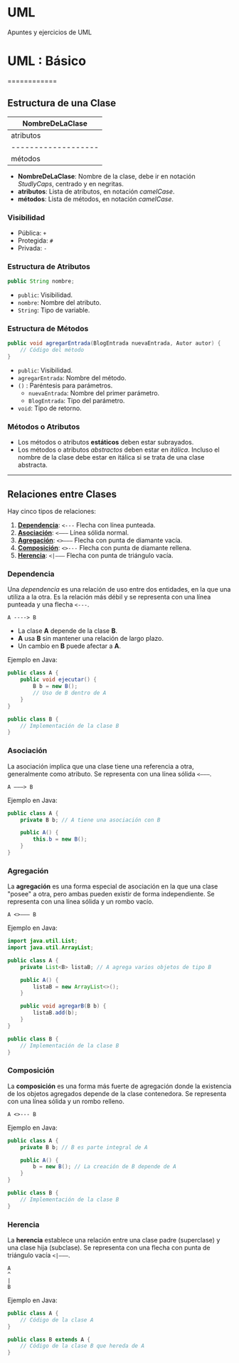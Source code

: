# UML
Apuntes y ejercicios de UML

# UML : Básico
============

## Estructura de una Clase ##

 | **NombreDeLaClase** |
 | ------------------- |
 | atributos           |
 | ------------------- |
 | métodos             |

- **NombreDeLaClase**: Nombre de la clase, debe ir en notación *StudlyCaps*, centrado y en negritas.
- **atributos**: Lista de atributos, en notación *camelCase*.
- **métodos**: Lista de métodos, en notación *camelCase*.

### Visibilidad ###

- Pública: `+`
- Protegida: `#`
- Privada: `-`

### Estructura de Atributos ###

```java
public String nombre;
```

- `public`: Visibilidad.
- `nombre`: Nombre del atributo.
- `String`: Tipo de variable.

### Estructura de Métodos ###

```java
public void agregarEntrada(BlogEntrada nuevaEntrada, Autor autor) {
    // Código del método
}
```

- `public`: Visibilidad.
- `agregarEntrada`: Nombre del método.
- `()` : Paréntesis para parámetros.
  - `nuevaEntrada`: Nombre del primer parámetro.
  - `BlogEntrada`: Tipo del parámetro.
- `void`: Tipo de retorno.

### Métodos o Atributos ###

- Los métodos o atributos **estáticos** deben estar subrayados.
- Los métodos o atributos *abstractos* deben estar en _itálica_. Incluso el nombre de la clase debe estar en itálica si se trata de una clase abstracta.

---

## Relaciones entre Clases ##

Hay cinco tipos de relaciones:

1. [**Dependencia**](#dependencia): `<---` Flecha con línea punteada.
2. [**Asociación**](#asociación): `<———` Línea sólida normal.
3. [**Agregación**](#agregación): `<>———` Flecha con punta de diamante vacía.
4. [**Composición**](#composición): `<>---` Flecha con punta de diamante rellena.
5. [**Herencia**](#herencia): `<|———` Flecha con punta de triángulo vacía.

### Dependencia

Una _dependencia_ es una relación de uso entre dos entidades, en la que una utiliza a la otra. Es la relación más débil y se representa con una línea punteada y una flecha `<---`.

    A ----> B

- La clase **A** depende de la clase **B**.
- **A** usa **B** sin mantener una relación de largo plazo.
- Un cambio en **B** puede afectar a **A**.

Ejemplo en Java:

```java
public class A {
    public void ejecutar() {
        B b = new B();
        // Uso de B dentro de A
    }
}

public class B {
    // Implementación de la clase B
}
```

### Asociación

La asociación implica que una clase tiene una referencia a otra, generalmente como atributo. Se representa con una línea sólida `<———`.

    A ———> B

Ejemplo en Java:

```java
public class A {
    private B b; // A tiene una asociación con B

    public A() {
        this.b = new B();
    }
}
```

### Agregación

La **agregación** es una forma especial de asociación en la que una clase "posee" a otra, pero ambas pueden existir de forma independiente. Se representa con una línea sólida y un rombo vacío.

    A <>——— B

Ejemplo en Java:

```java
import java.util.List;
import java.util.ArrayList;

public class A {
    private List<B> listaB; // A agrega varios objetos de tipo B

    public A() {
        listaB = new ArrayList<>();
    }

    public void agregarB(B b) {
        listaB.add(b);
    }
}

public class B {
    // Implementación de la clase B
}
```

### Composición

La **composición** es una forma más fuerte de agregación donde la existencia de los objetos agregados depende de la clase contenedora. Se representa con una línea sólida y un rombo relleno.

    A <>--- B

Ejemplo en Java:

```java
public class A {
    private B b; // B es parte integral de A

    public A() {
        b = new B(); // La creación de B depende de A
    }
}

public class B {
    // Implementación de la clase B
}
```

### Herencia

La **herencia** establece una relación entre una clase padre (superclase) y una clase hija (subclase). Se representa con una flecha con punta de triángulo vacía `<|———`.

    A
    ^
    |
    B

Ejemplo en Java:

```java
public class A {
    // Código de la clase A
}

public class B extends A {
    // Código de la clase B que hereda de A
}
```
```
